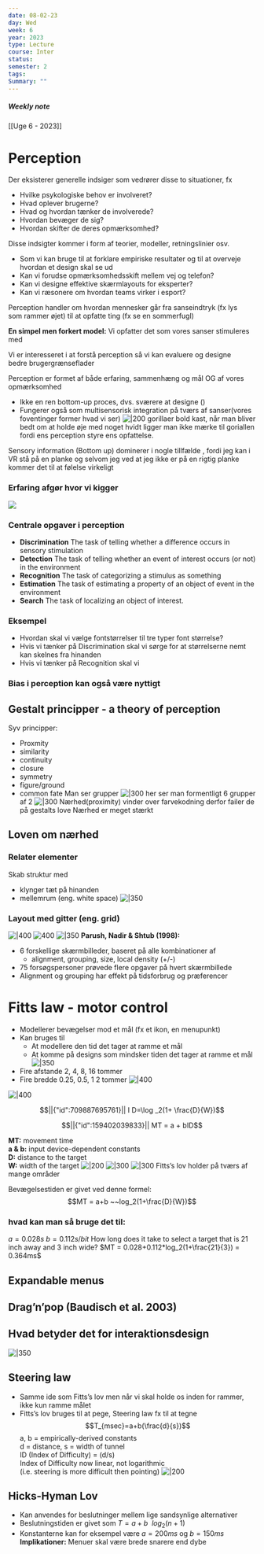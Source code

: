 ```yaml
---
date: 08-02-23
day: Wed
week: 6
year: 2023
type: Lecture
course: Inter
status: 
semester: 2
tags:
Summary: ""
---
```

##### Weekly note
[[Uge 6 - 2023]]

# Perception 
Der eksisterer generelle indsiger som vedrører disse to situationer, fx  
- Hvilke psykologiske behov er involveret?
- Hvad oplever brugerne? 
- Hvad og hvordan tænker de involverede?  
- Hvordan bevæger de sig?  
- Hvordan skifter de deres opmærksomhed?  


Disse indsigter kommer i form af teorier, modeller, retningslinier osv.  
- Som vi kan bruge til at forklare empiriske resultater og til at overveje hvordan et design skal se ud  
- Kan vi forudse opmærksomhedsskift mellem vej og telefon?  
- Kan vi designe effektive skærmlayouts for eksperter?  
- Kan vi ræsonere om hvordan teams virker i esport?  

Perception handler om hvordan mennesker går fra sanseindtryk (fx lys  
som rammer øjet) til at opfatte ting (fx se en sommerfugl)

**En simpel men forkert model:** Vi opfatter det som vores sanser stimuleres med

Vi er interesseret i at forstå perception så vi kan evaluere og designe  
bedre brugergrænseflader

Perception er formet af både  erfaring, sammenhæng og mål  OG af vores opmærksomhed  
- Ikke en ren bottom-up proces, dvs. sværere at designe  ()
- Fungerer også som multisensorisk integration på tværs af sanser(vores foventinger former hvad vi ser)
![|200](https://i.imgur.com/Ngv1e1A.png)
gorillaer bold kast, når man bliver bedt om at holde øje med noget hvidt ligger man ikke mærke til goriallen fordi ens perception styre ens opfattelse. 

Sensory information (Bottom up) dominerer i nogle tillfælde , fordi jeg kan i VR stå på en planke og selvom jeg ved at jeg ikke er på en rigtig planke kommer det til at følelse virkeligt
### Erfaring afgør hvor vi kigger
![](https://i.imgur.com/uxXcU4z.png)
### Centrale opgaver i perception
- **Discrimination** The task of telling whether a difference occurs in sensory stimulation  
- **Detection** The task of telling whether an event of interest occurs (or not) in the environment  
- **Recognition** The task of categorizing a stimulus as something  
- **Estimation** The task of estimating a property of an object of event in the environment  
- **Search** The task of localizing an object of interest.
### Eksempel 
- Hvordan skal vi vælge fontstørrelser til tre typer font størrelse?  
- Hvis vi tænker på Discrimination skal vi sørge for at størrelserne nemt kan skelnes fra hinanden  
- Hvis vi tænker på Recognition skal vi
### Bias i perception kan også være nyttigt

## Gestalt principper - a theory of perception 
Syv principper:  
- Proxmity 
- similarity
- continuity
- closure
- symmetry
- figure/ground 
- common fate
Man ser grupper 
![|300](https://i.imgur.com/GqPoz8Y.png)
her ser man formentligt 6 grupper af 2
![|300](https://i.imgur.com/ISrruPQ.png)
Nærhed(proximity) vinder over farvekodning derfor failer de på gestalts love
Nærhed er meget stærkt 
## Loven om nærhed 
### Relater elementer
Skab struktur med  
- klynger tæt på hinanden  
- mellemrum (eng. white space)
![|350](https://i.imgur.com/iKqi7hF.png)
### Layout med gitter (eng. grid)
![|400](https://i.imgur.com/LCqW9fU.png)
![400](https://i.imgur.com/0BCz7VA.png)
![|350](https://i.imgur.com/Df5XQve.png)
**Parush, Nadir & Shtub (1998):**
- 6 forskellige skærmbilleder, baseret på alle kombinationer af  
	- alignment, grouping, size, local density (+/-)  
- 75 forsøgspersoner prøvede flere opgaver på hvert skærmbillede  
- Alignment og grouping har effekt på tidsforbrug og præferencer
# Fitts law - motor control 
- Modellerer bevægelser mod et mål (fx et ikon, en menupunkt)  
- Kan bruges til  
	- At modellere den tid det tager at ramme et mål  
	- At komme på designs som mindsker tiden det tager at ramme et mål  
![|350](https://i.imgur.com/4spIUYE.png)
- Fire afstande 2, 4, 8, 16 tommer
- Fire bredde 0.25, 0.5, 1 2 tommer
![|400](https://i.imgur.com/ZJWaEjS.png)

![|400](https://i.imgur.com/uECPkmf.png)
```math
||{"id":709887695761}||
I D=\log _2(1+ \frac{D}{W})
```
```math
||{"id":159402039833}||

MT = a + bID
```
**MT:** movement time  
**a & b:** input device-dependent  constants  
**D:** distance to the target  
**W:** width of the target
![|200](https://i.imgur.com/bE52Wdl.png)
![|300](https://i.imgur.com/ruLHAl5.png)
![|300](https://i.imgur.com/X5SUeHO.png)
Fitts’s lov holder på tværs af mange områder  

Bevægelsestiden er givet ved denne formel:
$$MT = a+b ~~log_2(1+\frac{D}{W})$$
### hvad kan man så bruge det til:
$a=0.028s$
$b = 0.112s/bit$
How long does it take to select a target that is 21 inch away and 3 inch wide?
$MT = 0.028+0.112*log_2(1+\frac{21}{3}) = 0.364ms$
## Expandable menus
## Drag’n’pop (Baudisch et al. 2003)
## Hvad betyder det for interaktionsdesign
![|350](https://i.imgur.com/qCEoMJg.png)
## Steering law
- Samme ide som Fitts’s lov men når vi skal holde os inden for rammer, ikke kun ramme målet  
- Fitts’s lov bruges til at pege, Steering law fx til at tegne
$$T_{msec}=a+b(\frac{d}{s})$$
a, b = empirically-derived constants  
d = distance, s = width of tunnel  
ID (Index of Difficulty) = (d/s)  
Index of Difficulty now linear, not logarithmic  
(i.e. steering is more difficult then pointing)
![|200](https://i.imgur.com/2H8jxYW.png)

## Hicks-Hyman Lov
- Kan anvendes for beslutninger mellem lige sandsynlige alternativer  
- Beslutningstiden er givet som  $T = a + b ~~ log_2(n + 1)$  
- Konstanterne kan for eksempel være $a = 200ms$ og $b = 150ms$
**Implikationer:** Menuer skal være brede snarere end dybe
